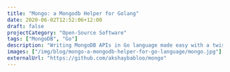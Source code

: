 ```yaml
---
title: "Mongo: a Mongodb Helper for Golang"
date: 2020-06-02T12:52:06+12:00
draft: false
projectCategory: "Open-Source Software"
tags: ["MongoDB", "Go"]
description: "Writing MongoDB APIs in Go language made easy with a twist."
images: ["/img/blog/mongo-a-mongodb-helper-for-go-language/mongo.jpg"]
externalUrl: "https://github.com/akshaybabloo/mongo"
---
```

